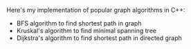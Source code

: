 Here's my implementation of popular graph algorithms in C++:

- BFS algorithm to find shortest path in graph
- Kruskal's algorithm to find minimal spanning tree
- Dijkstra's algorithm to find shortest path in directed graph
